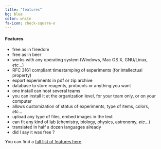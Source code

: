 ```yaml
---
title: "features"
bg: blue
color: white
fa-icon: check-square-o
---
```


#### Features

- free as in freedom
- free as in beer
- works with any operating system (Windows, Mac OS X, GNU/Linux, *etc*…)
- RFC 3161 compliant timestamping of experiments (for intellectual property)
- export experiments in pdf or zip archive
- database to store reagents, protocols or anything you want
- one install can host several teams
- you can install it at the organization level, for your team only, or on your computer
- allows customization of status of experiments, type of items, colors, *etc*…
- upload any type of files, embed images in the text
- can fit any kind of lab (chemistry, biology, physics, astronomy, *etc*…)
- translated in half a dozen languages already
- did I say it was free ?

You can find a [full list of features here](https://elabftw.readthedocs.org/en/next/features.html).
